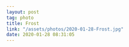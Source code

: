 ```yaml
---
layout: post
tag: photo
title: Frost
link: "/assets/photos/2020-01-28-Frost.jpg"
date: 2020-01-28 08:31:05
---
```


